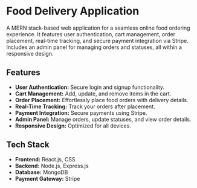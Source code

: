 # Food Delivery Application

A MERN stack-based web application for a seamless online food ordering experience. It features user authentication, cart management, order placement, real-time tracking, and secure payment integration via Stripe. Includes an admin panel for managing orders and statuses, all within a responsive design.

## Features
- **User Authentication:** Secure login and signup functionality.
- **Cart Management:** Add, update, and remove items in the cart.
- **Order Placement:** Effortlessly place food orders with delivery details.
- **Real-Time Tracking:** Track your orders after placement.
- **Payment Integration:** Secure payments using Stripe.
- **Admin Panel:** Manage orders, update statuses, and view order details.
- **Responsive Design:** Optimized for all devices.

## Tech Stack
- **Frontend:** React.js, CSS
- **Backend:** Node.js, Express.js
- **Database:** MongoDB
- **Payment Gateway:** Stripe
